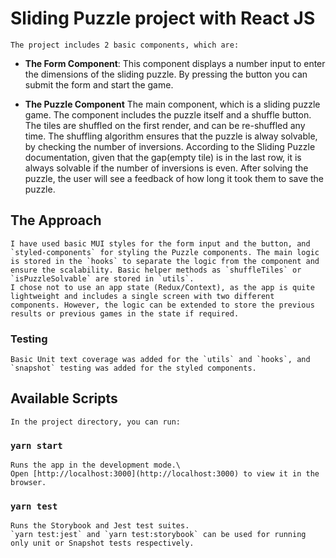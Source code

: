 # Sliding Puzzle project with React JS

    The project includes 2 basic components, which are:
- **The Form Component**:
    This component displays a number input to enter the dimensions of the sliding puzzle. By pressing the button you can submit the form and start the game.

- **The Puzzle Component**
    The main component, which is a sliding puzzle game. The component includes the puzzle itself and a shuffle button.
    The tiles are shuffled on the first render, and can be re-shuffled any time. The shuffling algorithm ensures that the puzzle is alway solvable, by checking the number of inversions. According to the Sliding Puzzle documentation, given that the gap(empty tile) is in the last row, it is always solvable if the number of inversions is even. After solving the puzzle, the user will see a feedback of how long it took them to save the puzzle.

## The Approach

    I have used basic MUI styles for the form input and the button, and `styled-components` for styling the Puzzle components. The main logic is stored in the `hooks` to separate the logic from the component and ensure the scalability. Basic helper methods as `shuffleTiles` or `isPuzzleSolvable` are stored in `utils`.
    I chose not to use an app state (Redux/Context), as the app is quite lightweight and includes a single screen with two different components. However, the logic can be extended to store the previous results or previous games in the state if required.

### Testing
    Basic Unit text coverage was added for the `utils` and `hooks`, and `snapshot` testing was added for the styled components.

## Available Scripts

    In the project directory, you can run:

### `yarn start`

    Runs the app in the development mode.\
    Open [http://localhost:3000](http://localhost:3000) to view it in the browser.

### `yarn test`

    Runs the Storybook and Jest test suites.
    `yarn test:jest` and `yarn test:storybook` can be used for running only unit or Snapshot tests respectively.


 
 


